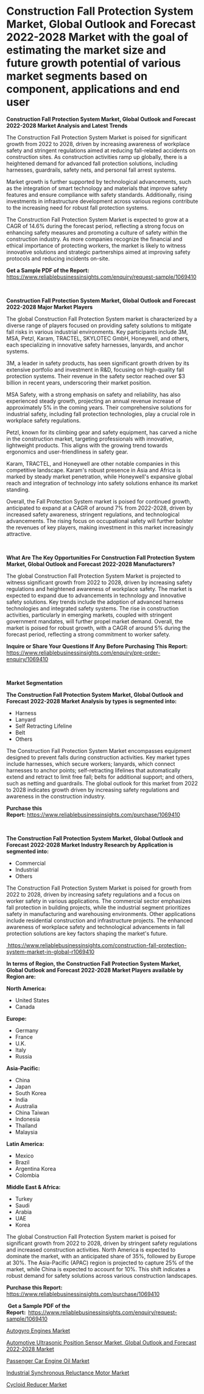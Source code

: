 <p><h1>Construction Fall Protection System Market, Global Outlook and Forecast 2022-2028 Market with the goal of estimating the market size and future growth potential of various market segments based on component, applications and end user</h1></p><p><strong>Construction Fall Protection System Market, Global Outlook and Forecast 2022-2028 Market Analysis and Latest Trends</strong></p>
<p><p>The Construction Fall Protection System Market is poised for significant growth from 2022 to 2028, driven by increasing awareness of workplace safety and stringent regulations aimed at reducing fall-related accidents on construction sites. As construction activities ramp up globally, there is a heightened demand for advanced fall protection solutions, including harnesses, guardrails, safety nets, and personal fall arrest systems. </p><p>Market growth is further supported by technological advancements, such as the integration of smart technology and materials that improve safety features and ensure compliance with safety standards. Additionally, rising investments in infrastructure development across various regions contribute to the increasing need for robust fall protection systems. </p><p>The Construction Fall Protection System Market is expected to grow at a CAGR of 14.6% during the forecast period, reflecting a strong focus on enhancing safety measures and promoting a culture of safety within the construction industry. As more companies recognize the financial and ethical importance of protecting workers, the market is likely to witness innovative solutions and strategic partnerships aimed at improving safety protocols and reducing incidents on-site.</p></p>
<p><strong>Get a Sample PDF of the Report:&nbsp;</strong> <a href="https://www.reliablebusinessinsights.com/enquiry/request-sample/1069410?utm_campaign=48&utm_medium=2&utm_source=Github&utm_content=ia&utm_term=04122024&utm_id=construction-fall-protection-system-market-global-outlook-and-forecast-2022-2028">https://www.reliablebusinessinsights.com/enquiry/request-sample/1069410</a></p>
<p>&nbsp;</p>
<p><strong>Construction Fall Protection System Market, Global Outlook and Forecast 2022-2028 Major Market Players</strong></p>
<p><p>The global Construction Fall Protection System market is characterized by a diverse range of players focused on providing safety solutions to mitigate fall risks in various industrial environments. Key participants include 3M, MSA, Petzl, Karam, TRACTEL, SKYLOTEC GmbH, Honeywell, and others, each specializing in innovative safety harnesses, lanyards, and anchor systems.</p><p>3M, a leader in safety products, has seen significant growth driven by its extensive portfolio and investment in R&D, focusing on high-quality fall protection systems. Their revenue in the safety sector reached over $3 billion in recent years, underscoring their market position.</p><p>MSA Safety, with a strong emphasis on safety and reliability, has also experienced steady growth, projecting an annual revenue increase of approximately 5% in the coming years. Their comprehensive solutions for industrial safety, including fall protection technologies, play a crucial role in workplace safety regulations.</p><p>Petzl, known for its climbing gear and safety equipment, has carved a niche in the construction market, targeting professionals with innovative, lightweight products. This aligns with the growing trend towards ergonomics and user-friendliness in safety gear.</p><p>Karam, TRACTEL, and Honeywell are other notable companies in this competitive landscape. Karam's robust presence in Asia and Africa is marked by steady market penetration, while Honeywell's expansive global reach and integration of technology into safety solutions enhance its market standing.</p><p>Overall, the Fall Protection System market is poised for continued growth, anticipated to expand at a CAGR of around 7% from 2022-2028, driven by increased safety awareness, stringent regulations, and technological advancements. The rising focus on occupational safety will further bolster the revenues of key players, making investment in this market increasingly attractive.</p></p>
<p>&nbsp;</p>
<p><strong>What Are The Key Opportunities For Construction Fall Protection System Market, Global Outlook and Forecast 2022-2028 Manufacturers?</strong></p>
<p><p>The global Construction Fall Protection System Market is projected to witness significant growth from 2022 to 2028, driven by increasing safety regulations and heightened awareness of workplace safety. The market is expected to expand due to advancements in technology and innovative safety solutions. Key trends include the adoption of advanced harness technologies and integrated safety systems. The rise in construction activities, particularly in emerging markets, coupled with stringent government mandates, will further propel market demand. Overall, the market is poised for robust growth, with a CAGR of around 5% during the forecast period, reflecting a strong commitment to worker safety.</p></p>
<p><strong>Inquire or Share Your Questions If Any Before Purchasing This Report:</strong> <a href="https://www.reliablebusinessinsights.com/enquiry/pre-order-enquiry/1069410?utm_campaign=48&utm_medium=2&utm_source=Github&utm_content=ia&utm_term=04122024&utm_id=construction-fall-protection-system-market-global-outlook-and-forecast-2022-2028">https://www.reliablebusinessinsights.com/enquiry/pre-order-enquiry/1069410</a></p>
<p>&nbsp;</p>
<p><strong>Market Segmentation</strong></p>
<p><strong>The Construction Fall Protection System Market, Global Outlook and Forecast 2022-2028 Market Analysis by types is segmented into:</strong></p>
<p><ul><li>Harness</li><li>Lanyard</li><li>Self Retracting Lifeline</li><li>Belt</li><li>Others</li></ul></p>
<p><p>The Construction Fall Protection System Market encompasses equipment designed to prevent falls during construction activities. Key market types include harnesses, which secure workers; lanyards, which connect harnesses to anchor points; self-retracting lifelines that automatically extend and retract to limit free fall; belts for additional support; and others, such as netting and guardrails. The global outlook for this market from 2022 to 2028 indicates growth driven by increasing safety regulations and awareness in the construction industry.</p></p>
<p><strong>Purchase this Report:&nbsp;</strong><a href="https://www.reliablebusinessinsights.com/purchase/1069410?utm_campaign=48&utm_medium=2&utm_source=Github&utm_content=ia&utm_term=04122024&utm_id=construction-fall-protection-system-market-global-outlook-and-forecast-2022-2028">https://www.reliablebusinessinsights.com/purchase/1069410</a></p>
<p>&nbsp;</p>
<p><strong>The Construction Fall Protection System Market, Global Outlook and Forecast 2022-2028 Market Industry Research by Application is segmented into:</strong></p>
<p><ul><li>Commercial</li><li>Industrial</li><li>Others</li></ul></p>
<p><p>The Construction Fall Protection System Market is poised for growth from 2022 to 2028, driven by increasing safety regulations and a focus on worker safety in various applications. The commercial sector emphasizes fall protection in building projects, while the industrial segment prioritizes safety in manufacturing and warehousing environments. Other applications include residential construction and infrastructure projects. The enhanced awareness of workplace safety and technological advancements in fall protection solutions are key factors shaping the market's future.</p></p>
<p><a href="https://www.reliablebusinessinsights.com/construction-fall-protection-system-market-in-global-r1069410?utm_campaign=48&utm_medium=2&utm_source=Github&utm_content=ia&utm_term=04122024&utm_id=construction-fall-protection-system-market-global-outlook-and-forecast-2022-2028">&nbsp;https://www.reliablebusinessinsights.com/construction-fall-protection-system-market-in-global-r1069410</a></p>
<p><strong>In terms of Region, the Construction Fall Protection System Market, Global Outlook and Forecast 2022-2028 Market Players available by Region are:</strong></p>
<p>
    <p> <strong> North America: </strong>
        <ul>
            <li>United States</li>
            <li>Canada</li>
        </ul>
        </p> 
    <p> <strong> Europe: </strong>
        <ul>
            <li>Germany</li>
            <li>France</li>
            <li>U.K.</li>
            <li>Italy</li>
            <li>Russia</li>
        </ul>
        </p> 
    <p> <strong> Asia-Pacific: </strong>
        <ul>
            <li>China</li>
            <li>Japan</li>
            <li>South Korea</li>
            <li>India</li>
            <li>Australia</li>
            <li>China Taiwan</li>
            <li>Indonesia</li>
            <li>Thailand</li>
            <li>Malaysia</li>
        </ul>
        </p> 
    <p> <strong> Latin America: </strong>
        <ul>
            <li>Mexico</li>
            <li>Brazil</li>
            <li>Argentina Korea</li>
            <li>Colombia</li>
        </ul>
        </p> 
    <p> <strong> Middle East & Africa: </strong>
        <ul>
            <li>Turkey</li>
            <li>Saudi</li>
            <li>Arabia</li>
            <li>UAE</li>
            <li>Korea</li>
        </ul>
    </p>
    </p>
<p><p>The global Construction Fall Protection System market is poised for significant growth from 2022 to 2028, driven by stringent safety regulations and increased construction activities. North America is expected to dominate the market, with an anticipated share of 35%, followed by Europe at 30%. The Asia-Pacific (APAC) region is projected to capture 25% of the market, while China is expected to account for 10%. This shift indicates a robust demand for safety solutions across various construction landscapes.</p></p>
<p><strong>Purchase this Report: </strong><a href="https://www.reliablebusinessinsights.com/purchase/1069410?utm_campaign=48&utm_medium=2&utm_source=Github&utm_content=ia&utm_term=04122024&utm_id=construction-fall-protection-system-market-global-outlook-and-forecast-2022-2028">https://www.reliablebusinessinsights.com/purchase/1069410</a></p>
<p>&nbsp;<strong>Get a Sample PDF of the Report:&nbsp;&nbsp;</strong><a href="https://www.reliablebusinessinsights.com/enquiry/request-sample/1069410?utm_campaign=48&utm_medium=2&utm_source=Github&utm_content=ia&utm_term=04122024&utm_id=construction-fall-protection-system-market-global-outlook-and-forecast-2022-2028">https://www.reliablebusinessinsights.com/enquiry/request-sample/1069410</a></p>
<p><strong></strong></p>
<p><p><a href="https://www.linkedin.com/pulse/autogyro-engines-market-size-share-detailed-analysis-projected-dmdje?utm_campaign=48&utm_medium=2&utm_source=Github&utm_content=ia&utm_term=04122024&utm_id=construction-fall-protection-system-market-global-outlook-and-forecast-2022-2028">Autogyro Engines Market</a></p><p><a href="https://github.com/gallegoszuri803/Market-Research-Report-List-1/blob/main/automotive-ultrasonic-position-sensor-market-global-outlook-and-forecast-2022-2028-market.md?utm_campaign=48&utm_medium=2&utm_source=Github&utm_content=ia&utm_term=04122024&utm_id=construction-fall-protection-system-market-global-outlook-and-forecast-2022-2028">Automotive Ultrasonic Position Sensor Market, Global Outlook and Forecast 2022-2028 Market</a></p><p><a href="https://www.linkedin.com/pulse/deep-dive-passenger-car-engine-oil-market-itstrends-bthrc?utm_campaign=48&utm_medium=2&utm_source=Github&utm_content=ia&utm_term=04122024&utm_id=construction-fall-protection-system-market-global-outlook-and-forecast-2022-2028">Passenger Car Engine Oil Market</a></p><p><a href="https://issuu.com/reportprime-2/docs/industrial-synchronous-reluctance-motor-market-siz?utm_campaign=48&utm_medium=2&utm_source=Github&utm_content=ia&utm_term=04122024&utm_id=construction-fall-protection-system-market-global-outlook-and-forecast-2022-2028">Industrial Synchronous Reluctance Motor Market</a></p><p><a href="https://issuu.com/reportprime-2/docs/cycloid-reducer-market-size-2030.pptx?utm_campaign=48&utm_medium=2&utm_source=Github&utm_content=ia&utm_term=04122024&utm_id=construction-fall-protection-system-market-global-outlook-and-forecast-2022-2028">Cycloid Reducer Market</a></p></p>